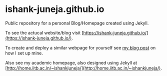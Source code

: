 # ishank-juneja.github.io
Public repository for a personal Blog/Homepage created using Jekyll.

To see the actucal website/blog visit [https://ishank-juneja.github.io/](https://ishank-juneja.github.io/).

To create and deploy a similar webpage for yourself see [my blog post](https://ishank-juneja.github.io/blog/pageSetupJekyll) on how I set up mine.

Also see my academic homepage, also designed using Jekyll at [http://home.iitb.ac.in/~ishankjuneja/](http://home.iitb.ac.in/~ishankjuneja/).
